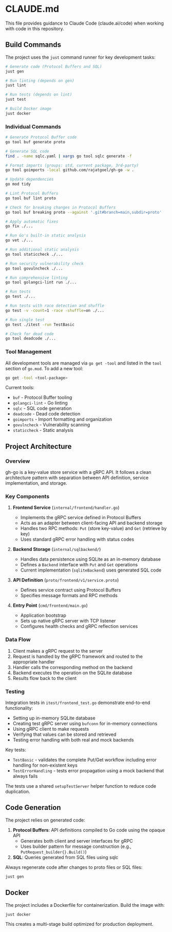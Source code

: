 # CLAUDE.md

This file provides guidance to Claude Code (claude.ai/code) when working with code in this repository.

## Build Commands

The project uses the `just` command runner for key development tasks:

```bash
# Generate code (Protocol Buffers and SQL)
just gen

# Run linting (depends on gen)
just lint

# Run tests (depends on lint)
just test

# Build Docker image
just docker
```

### Individual Commands

```bash
# Generate Protocol Buffer code
go tool buf generate proto

# Generate SQL code
find . -name sqlc.yaml | xargs go tool sqlc generate -f

# Format imports (groups: std, current package, 3rd-party)
go tool goimports -local github.com/rajatgoel/gh-go -w .

# Update dependencies
go mod tidy

# Lint Protocol Buffers
go tool buf lint proto

# Check for breaking changes in Protocol Buffers
go tool buf breaking proto --against '.git#branch=main,subdir=proto'

# Apply automatic fixes
go fix ./...

# Run Go's built-in static analysis
go vet ./...

# Run additional static analysis
go tool staticcheck ./...

# Run security vulnerability check
go tool govulncheck ./...

# Run comprehensive linting
go tool golangci-lint run ./...

# Run tests
go test ./...

# Run tests with race detection and shuffle
go test -v -count=1 -race -shuffle=on ./...

# Run single test
go test ./itest -run TestBasic

# Check for dead code
go tool deadcode ./...
```

### Tool Management

All development tools are managed via `go get -tool` and listed in the `tool` section of `go.mod`. To add a new tool:

```bash
go get -tool <tool-package>
```

Current tools:
- `buf` - Protocol Buffer tooling
- `golangci-lint` - Go linting
- `sqlc` - SQL code generation
- `deadcode` - Dead code detection
- `goimports` - Import formatting and organization
- `govulncheck` - Vulnerability scanning
- `staticcheck` - Static analysis

## Project Architecture

### Overview

gh-go is a key-value store service with a gRPC API. It follows a clean architecture pattern with separation between API definition, service implementation, and storage.

### Key Components

1. **Frontend Service** (`internal/frontend/handler.go`)
   - Implements the gRPC service defined in Protocol Buffers
   - Acts as an adapter between client-facing API and backend storage
   - Handles two RPC methods: `Put` (store key-value) and `Get` (retrieve by key)
   - Uses standard gRPC error handling with status codes

2. **Backend Storage** (`internal/sqlbackend/`)
   - Handles data persistence using SQLite as an in-memory database
   - Defines a `Backend` interface with `Put` and `Get` operations
   - Current implementation (`sqliteBackend`) uses generated SQL code

3. **API Definition** (`proto/frontend/v1/service.proto`)
   - Defines service contract using Protocol Buffers
   - Specifies message formats and RPC methods

4. **Entry Point** (`cmd/frontend/main.go`)
   - Application bootstrap
   - Sets up native gRPC server with TCP listener
   - Configures health checks and gRPC reflection services

### Data Flow

1. Client makes a gRPC request to the server
2. Request is handled by the gRPC framework and routed to the appropriate handler
3. Handler calls the corresponding method on the backend
4. Backend executes the operation on the SQLite database
5. Results flow back to the client

### Testing

Integration tests in `itest/frontend_test.go` demonstrate end-to-end functionality:
- Setting up in-memory SQLite database
- Creating test gRPC server using `bufconn` for in-memory connections
- Using gRPC client to make requests
- Verifying that values can be stored and retrieved
- Testing error handling with both real and mock backends

Key tests:
- `TestBasic` - validates the complete Put/Get workflow including error handling for non-existent keys
- `TestErrorHandling` - tests error propagation using a mock backend that always fails

The tests use a shared `setupTestServer` helper function to reduce code duplication.

## Code Generation

The project relies on generated code:

1. **Protocol Buffers**: API definitions compiled to Go code using the opaque API
   - Generates both client and server interfaces for gRPC
   - Uses builder pattern for message construction (e.g., `PutRequest_builder{}.Build()`)
2. **SQL**: Queries generated from SQL files using sqlc

Always regenerate code after changes to proto files or SQL files:
```bash
just gen
```

## Docker

The project includes a Dockerfile for containerization. Build the image with:
```bash
just docker
```

This creates a multi-stage build optimized for production deployment.